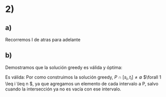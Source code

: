 # 2) 
## a)
Recorremos I de atras para adelante 

## b) 
Demostramos que la solución greedy es válida y óptima: 

Es válida: 
Por como construimos la solución greedy, $P \cap [s_i,t_i] \neq  \emptyset$ $\forall 1 \leq i \leq n $, ya que agregamos un elemento de cada intervalo a P, salvo cuando la intersección ya no es vacía con ese intervalo. 

